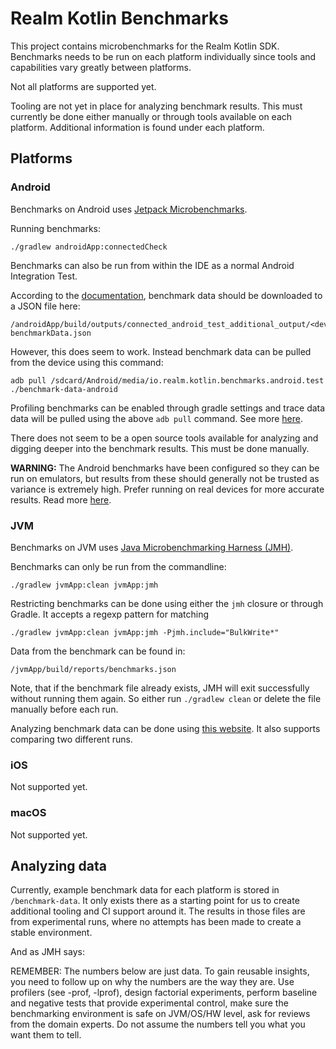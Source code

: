 # Realm Kotlin Benchmarks

This project contains microbenchmarks for the Realm Kotlin SDK. Benchmarks needs to be run on 
each platform individually since tools and capabilities vary greatly between platforms.

Not all platforms are supported yet.

Tooling are not yet in place for analyzing benchmark results. This must currently be done either 
manually or through tools available on each platform. Additional information is found under each
platform.


## Platforms 

### Android

Benchmarks on Android uses [Jetpack Microbenchmarks](https://developer.android.com/studio/profile/microbenchmark-overview).

Running benchmarks:
```
./gradlew androidApp:connectedCheck
```

Benchmarks can also be run from within the IDE as a normal Android Integration Test.

According to the [documentation](https://developer.android.com/studio/profile/microbenchmark-write#benchmark-results), 
benchmark data should be downloaded to a JSON file here:
```
/androidApp/build/outputs/connected_android_test_additional_output/<deviceId>/<appId>-benchmarkData.json
```

However, this does seem to work. Instead benchmark data can be pulled from the device
using this command:
```
adb pull /sdcard/Android/media/io.realm.kotlin.benchmarks.android.test ./benchmark-data-android
```

Profiling benchmarks can be enabled through gradle settings and trace data data will be pulled
using the above `adb pull` command. See more [here](https://developer.android.com/studio/profile/microbenchmark-profile).

There does not seem to be a open source tools available for analyzing and digging deeper into the 
benchmark results. This must be done manually.

**WARNING:** The Android benchmarks have been configured so they can be run on emulators, but results from
these should generally not be trusted as variance is extremely high. Prefer running on real devices
for more accurate results. Read more [here](https://developer.android.com/studio/profile/microbenchmark-overview#benchmark-consistency).

### JVM

Benchmarks on JVM uses [Java Microbenchmarking Harness (JMH)](https://github.com/openjdk/jmh).

Benchmarks can only be run from the commandline:
```
./gradlew jvmApp:clean jvmApp:jmh
```

Restricting benchmarks can be done using either the `jmh` closure or through Gradle. It accepts a
regexp pattern for matching
```
./gradlew jvmApp:clean jvmApp:jmh -Pjmh.include="BulkWrite*"
```

Data from the benchmark can be found in:
```
/jvmApp/build/reports/benchmarks.json
```

Note, that if the benchmark file already exists, JMH will exit successfully without running them
again. So either run `./gradlew clean` or delete the file manually before each run.

Analyzing benchmark data can be done using [this website](https://jmh.morethan.io/). It also
supports comparing two different runs.

### iOS
Not supported yet. 

### macOS
Not supported yet.


## Analyzing data

Currently, example benchmark data for each platform is stored in `/benchmark-data`. It only exists
there as a starting point for us to create additional tooling and CI support around it. The results
in those files are from experimental runs, where no attempts has been made to create a stable
environment.

And as JMH says:

REMEMBER: The numbers below are just data. To gain reusable insights, you need to follow up on
why the numbers are the way they are. Use profilers (see -prof, -lprof), design factorial
experiments, perform baseline and negative tests that provide experimental control, make sure
the benchmarking environment is safe on JVM/OS/HW level, ask for reviews from the domain experts.
Do not assume the numbers tell you what you want them to tell.


